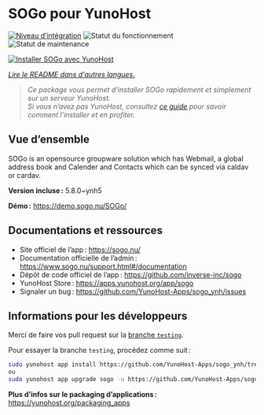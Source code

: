 <!--
Nota bene : ce README est automatiquement généré par <https://github.com/YunoHost/apps/tree/master/tools/readme_generator>
Il NE doit PAS être modifié à la main.
-->

# SOGo pour YunoHost

[![Niveau d’intégration](https://dash.yunohost.org/integration/sogo.svg)](https://ci-apps.yunohost.org/ci/apps/sogo/) ![Statut du fonctionnement](https://ci-apps.yunohost.org/ci/badges/sogo.status.svg) ![Statut de maintenance](https://ci-apps.yunohost.org/ci/badges/sogo.maintain.svg)

[![Installer SOGo avec YunoHost](https://install-app.yunohost.org/install-with-yunohost.svg)](https://install-app.yunohost.org/?app=sogo)

*[Lire le README dans d'autres langues.](./ALL_README.md)*

> *Ce package vous permet d’installer SOGo rapidement et simplement sur un serveur YunoHost.*  
> *Si vous n’avez pas YunoHost, consultez [ce guide](https://yunohost.org/install) pour savoir comment l’installer et en profiter.*

## Vue d’ensemble

SOGo is an opensource groupware solution which has Webmail, a global address book and Calender and Contacts which can be synced via caldav or cardav.


**Version incluse :** 5.8.0~ynh5

**Démo :** <https://demo.sogo.nu/SOGo/>
## Documentations et ressources

- Site officiel de l’app : <https://sogo.nu/>
- Documentation officielle de l’admin : <https://www.sogo.nu/support.html#/documentation>
- Dépôt de code officiel de l’app : <https://github.com/inverse-inc/sogo>
- YunoHost Store : <https://apps.yunohost.org/app/sogo>
- Signaler un bug : <https://github.com/YunoHost-Apps/sogo_ynh/issues>

## Informations pour les développeurs

Merci de faire vos pull request sur la [branche `testing`](https://github.com/YunoHost-Apps/sogo_ynh/tree/testing).

Pour essayer la branche `testing`, procédez comme suit :

```bash
sudo yunohost app install https://github.com/YunoHost-Apps/sogo_ynh/tree/testing --debug
ou
sudo yunohost app upgrade sogo -u https://github.com/YunoHost-Apps/sogo_ynh/tree/testing --debug
```

**Plus d’infos sur le packaging d’applications :** <https://yunohost.org/packaging_apps>
